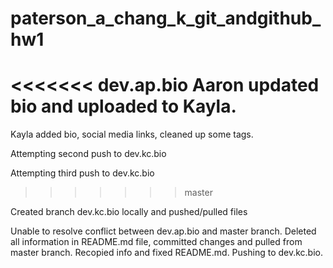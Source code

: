 # paterson_a_chang_k_git_andgithub_hw1
<<<<<<< dev.ap.bio
Aaron updated bio and uploaded to Kayla.
=======
Kayla added bio, social media links, cleaned up some tags.

Attempting second push to dev.kc.bio

Attempting third push to dev.kc.bio

>>>>>>> master

Created branch dev.kc.bio locally and pushed/pulled files

Unable to resolve conflict between dev.ap.bio and master branch. Deleted all information in README.md file, committed changes and pulled from master branch. Recopied info and fixed README.md. Pushing to dev.kc.bio.
